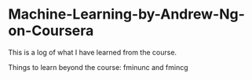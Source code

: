 # Machine-Learning-by-Andrew-Ng-on-Coursera
This is a log of what I have learned from the course. 

Things to learn beyond the course:
fminunc and fmincg
